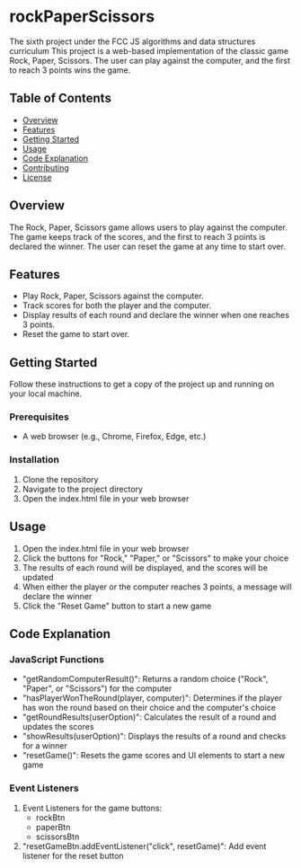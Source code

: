 # rockPaperScissors
The sixth project under the FCC JS algorithms and data structures curriculum
This project is a web-based implementation of the classic game Rock, Paper, Scissors. 
The user can play against the computer, and the first to reach 3 points wins the game.

## Table of Contents
- [Overview](#overview)
- [Features](#features)
- [Getting Started](#getting-started)
- [Usage](#usage)
- [Code Explanation](#code-explanation)
- [Contributing](#contributing)
- [License](#license)

## Overview
The Rock, Paper, Scissors game allows users to play against the computer. 
The game keeps track of the scores, and the first to reach 3 points is declared the winner. 
The user can reset the game at any time to start over.

## Features
- Play Rock, Paper, Scissors against the computer.
- Track scores for both the player and the computer.
- Display results of each round and declare the winner when one reaches 3 points.
- Reset the game to start over.

## Getting Started
Follow these instructions to get a copy of the project up and running on your local machine.

### Prerequisites
- A web browser (e.g., Chrome, Firefox, Edge, etc.)

### Installation
1. Clone the repository
2. Navigate to the project directory
3. Open the index.html file in your web browser

## Usage
1. Open the index.html file in your web browser
2. Click the buttons for "Rock," "Paper," or "Scissors" to make your choice
3. The results of each round will be displayed, and the scores will be updated
4. When either the player or the computer reaches 3 points, a message will declare the winner
5. Click the "Reset Game" button to start a new game

## Code Explanation
### JavaScript Functions
- "getRandomComputerResult()": Returns a random choice ("Rock", "Paper", or "Scissors") for the computer
- "hasPlayerWonTheRound(player, computer)": Determines if the player has won the round based on their choice and the computer's choice
- "getRoundResults(userOption)": Calculates the result of a round and updates the scores
- "showResults(userOption)": Displays the results of a round and checks for a winner
- "resetGame()": Resets the game scores and UI elements to start a new game

### Event Listeners
1. Event Listeners for the game buttons:
   - rockBtn
   - paperBtn
   - scissorsBtn
2. "resetGameBtn.addEventListener("click", resetGame)": Add event listener for the reset button

